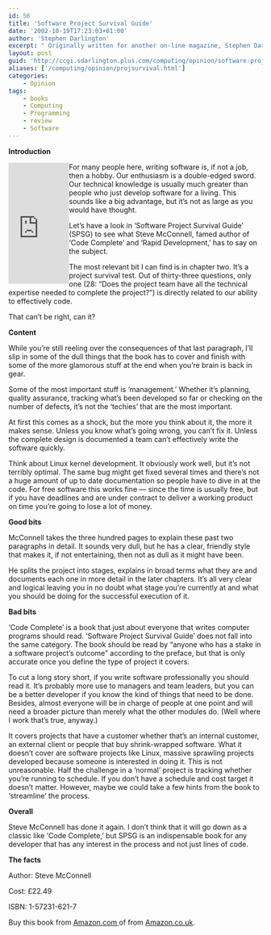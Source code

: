 ```yaml
---
id: 56
title: 'Software Project Survival Guide'
date: '2002-10-19T17:23:03+01:00'
author: 'Stephen Darlington'
excerpt: " Originally written for another on-line magazine, Stephen Darlington reviews a book from the author of Code Complete, Steve McConnell.\r\n\r\n"
layout: post
guid: 'http://ccgi.sdarlington.plus.com/computing/opinion/software-project-survival-guide.html'
aliases: ['/computing/opinion/projsurvival.html']
categories:
    - Opinion
tags:
    - books
    - Computing
    - Programming
    - review
    - Software
---
```


**Introduction**

<iframe align="left" frameborder="0" marginheight="0" marginwidth="0" scrolling="no" src="http://rcm.amazon.com/e/cm?t=zx81orguk00&o=1&p=8&l=as1&asins=1572316217&fc1=000000&IS2=1&lt1=_blank&lc1=0000ff&bc1=000000&bg1=ffffff&f=ifr" style="width:120px;height:240px;"></iframe>For many people here, writing software is, if not a job, then a hobby. Our enthusiasm is a double-edged sword. Our technical knowledge is usually much greater than people who just develop software for a living. This sounds like a big advantage, but it’s not as large as you would have thought.

Let’s have a look in ‘Software Project Survival Guide’ (SPSG) to see what Steve McConnell, famed author of ‘Code Complete’ and ‘Rapid Development,’ has to say on the subject.

The most relevant bit I can find is in chapter two. It’s a project survival test. Out of thirty-three questions, only one (28: “Does the project team have all the technical expertise needed to complete the project?”) is directly related to our ability to effectively code.

That can’t be right, can it?

**Content**

While you’re still reeling over the consequences of that last paragraph, I’ll slip in some of the dull things that the book has to cover and finish with some of the more glamorous stuff at the end when you’re brain is back in gear.

Some of the most important stuff is ‘management.’ Whether it’s planning, quality assurance, tracking what’s been developed so far or checking on the number of defects, it’s not the ‘techies’ that are the most important.

At first this comes as a shock, but the more you think about it, the more it makes sense. Unless you know what’s going wrong, you can’t fix it. Unless the complete design is documented a team can’t effectively write the software quickly.

Think about Linux kernel development. It obviously work well, but it’s not terribly optimal. The same bug might get fixed several times and there’s not a huge amount of up to date documentation so people have to dive in at the code. For free software this works fine — since the time is usually free, but if you have deadlines and are under contract to deliver a working product on time you’re going to lose a lot of money.

**Good bits**

McConnell takes the three hundred pages to explain these past two paragraphs in detail. It sounds very dull, but he has a clear, friendly style that makes it, if not entertaining, then not as dull as it might have been.

He splits the project into stages, explains in broad terms what they are and documents each one in more detail in the later chapters. It’s all very clear and logical leaving you in no doubt what stage you’re currently at and what you should be doing for the successful execution of it.

**Bad bits**

‘Code Complete’ is a book that just about everyone that writes computer programs should read. ‘Software Project Survival Guide’ does not fall into the same category. The book should be read by “anyone who has a stake in a software project’s outcome” according to the preface, but that is only accurate once you define the type of project it covers.

To cut a long story short, if you write software professionally you should read it. It’s probably more use to managers and team leaders, but you can be a better developer if you know the kind of things that need to be done. Besides, almost everyone will be in charge of people at one point and will need a broader picture than merely what the other modules do. (Well where I work that’s true, anyway.)

It covers projects that have a customer whether that’s an internal customer, an external client or people that buy shrink-wrapped software. What it doesn’t cover are software projects like Linux, massive sprawling projects developed because someone is interested in doing it. This is not unreasonable. Half the challenge in a ‘normal’ project is tracking whether you’re running to schedule. If you don’t have a schedule and cost target it doesn’t matter. However, maybe we could take a few hints from the book to ‘streamline’ the process.

**Overall**

Steve McConnell has done it again. I don’t think that it will go down as a classic like ‘Code Complete,’ but SPSG is an indispensable book for any developer that has any interest in the process and not just lines of code.

**The facts**

Author: Steve McConnell

Cost: £22.49

ISBN: 1-57231-621-7

Buy this book from [Amazon.com ](http://www.amazon.com/exec/obidos/ASIN/1572316217/zx81orguk00) of from [ Amazon.co.uk](http://www.amazon.co.uk/exec/obidos/ASIN/1572316217/zx81orguk).